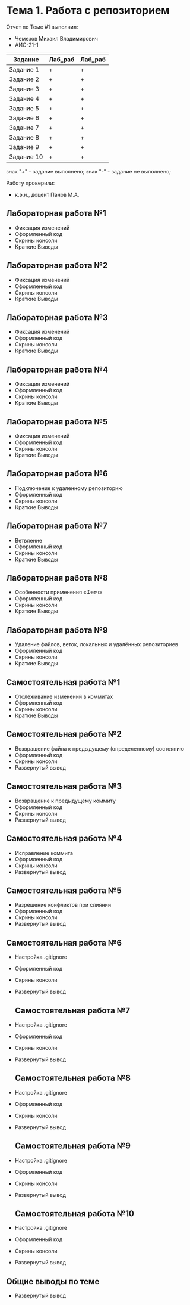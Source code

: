 # Тема 1. Работа с репозиторием
Отчет по Теме #1 выполнил:
- Чемезов Михаил Владимирович
- АИС-21-1

| Задание | Лаб_раб | Лаб_раб |
| ------ | ------ | ------ |
| Задание 1 | + | + |
| Задание 2 | + | + |
| Задание 3 | + | + |
| Задание 4 | + | + |
| Задание 5 | + | + |
| Задание 6 | + | + |
| Задание 7 | + | + |
| Задание 8 | + | + |
| Задание 9 | + | + |
| Задание 10 | + | + |

знак "+" - задание выполнено; знак "-" - задание не выполнено;

Работу проверили:
- к.э.н., доцент Панов М.А.

## Лабораторная работа №1
- Фиксация изменений
- Оформленный код
- Скрины консоли
- Краткие Выводы

## Лабораторная работа №2
- Фиксация изменений
- Оформленный код
- Скрины консоли
- Краткие Выводы

## Лабораторная работа №3
- Фиксация изменений
- Оформленный код
- Скрины консоли
- Краткие Выводы
  
## Лабораторная работа №4
- Фиксация изменений
- Оформленный код
- Скрины консоли
- Краткие Выводы

## Лабораторная работа №5
- Фиксация изменений
- Оформленный код
- Скрины консоли
- Краткие Выводы

## Лабораторная работа №6
- Подключение к удаленному репозиторию
- Оформленный код
- Скрины консоли
- Краткие Выводы

## Лабораторная работа №7
- Ветвление
- Оформленный код
- Скрины консоли
- Краткие Выводы

## Лабораторная работа №8
- Особенности применения «Фетч»
- Оформленный код
- Скрины консоли
- Краткие Выводы

## Лабораторная работа №9
- Удаление файлов, веток, локальных и удалённых репозиториев
- Оформленный код
- Скрины консоли
- Краткие Выводы

## Самостоятельная работа №1
- Отслеживание изменений в коммитах
- Оформленный код
- Скрины консоли
- Краткие Выводы

## Самостоятельная работа №2
- Возвращение файла к предыдущему (определенному) состоянию
- Оформленный код
- Скрины консоли
- Развернутый вывод
  
## Самостоятельная работа №3
- Возвращение к предыдущему коммиту
- Оформленный код
- Скрины консоли
- Развернутый вывод
  
## Самостоятельная работа №4
- Исправление коммита
- Оформленный код
- Скрины консоли
- Развернутый вывод
  
## Самостоятельная работа №5
- Разрешение конфликтов при слиянии
- Оформленный код
- Скрины консоли
- Развернутый вывод
  
## Самостоятельная работа №6
- Настройка .gitignore
- Оформленный код
- Скрины консоли
- Развернутый вывод

  ## Самостоятельная работа №7
- Настройка .gitignore
- Оформленный код
- Скрины консоли
- Развернутый вывод

  ## Самостоятельная работа №8
- Настройка .gitignore
- Оформленный код
- Скрины консоли
- Развернутый вывод

  ## Самостоятельная работа №9
- Настройка .gitignore
- Оформленный код
- Скрины консоли
- Развернутый вывод

  ## Самостоятельная работа №10
- Настройка .gitignore
- Оформленный код
- Скрины консоли
- Развернутый вывод

## Общие выводы по теме
- Развернутый вывод
